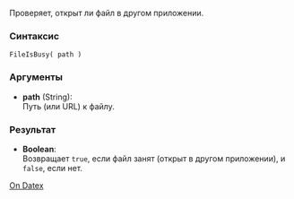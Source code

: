 Проверяет, открыт ли файл в другом приложении.

### Синтаксис
`FileIsBusy( path )`

### Аргументы
- **path** (String):  
    Путь (или URL) к файлу.

### Результат
- **Boolean**:  
    Возвращает `true`, если файл занят (открыт в другом приложении), и `false`, если нет.

[On Datex](http://docs.datex.ru/article.htm?id=5620250451197911790)
